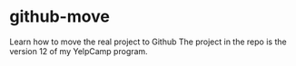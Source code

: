 # github-move
Learn how to move the real project to Github
The project in the repo is the version 12 of my YelpCamp program.
